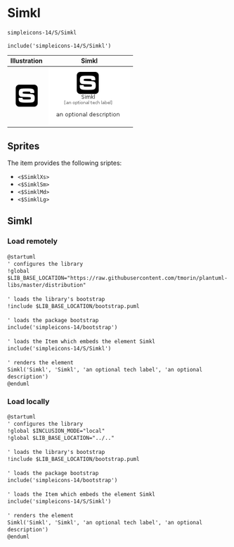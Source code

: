 # Simkl


```text
simpleicons-14/S/Simkl
```

```text
include('simpleicons-14/S/Simkl')
```



| Illustration | Simkl |
| :---: | :---: |
| ![illustration for Illustration](../../simpleicons-14/S/Simkl.png) | ![illustration for Simkl](../../simpleicons-14/S/Simkl.Local.png) |



## Sprites
The item provides the following sriptes:

- `<$SimklXs>`
- `<$SimklSm>`
- `<$SimklMd>`
- `<$SimklLg>`





## Simkl

### Load remotely
```plantuml
@startuml
' configures the library
!global $LIB_BASE_LOCATION="https://raw.githubusercontent.com/tmorin/plantuml-libs/master/distribution"

' loads the library's bootstrap
!include $LIB_BASE_LOCATION/bootstrap.puml

' loads the package bootstrap
include('simpleicons-14/bootstrap')

' loads the Item which embeds the element Simkl
include('simpleicons-14/S/Simkl')

' renders the element
Simkl('Simkl', 'Simkl', 'an optional tech label', 'an optional description')
@enduml
```

### Load locally
```plantuml
@startuml
' configures the library
!global $INCLUSION_MODE="local"
!global $LIB_BASE_LOCATION="../.."

' loads the library's bootstrap
!include $LIB_BASE_LOCATION/bootstrap.puml

' loads the package bootstrap
include('simpleicons-14/bootstrap')

' loads the Item which embeds the element Simkl
include('simpleicons-14/S/Simkl')

' renders the element
Simkl('Simkl', 'Simkl', 'an optional tech label', 'an optional description')
@enduml
```

